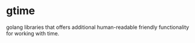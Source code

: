 # gtime
golang libraries that offers additional human-readable friendly functionality for working with time. 
